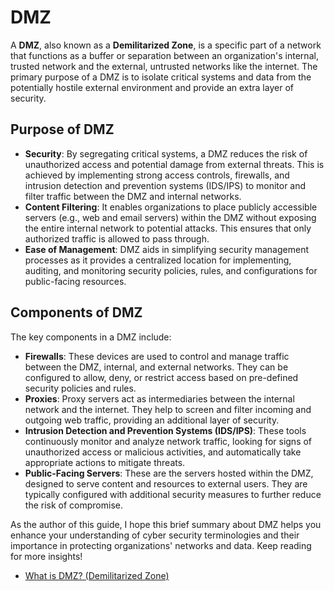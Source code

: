 # DMZ

A **DMZ**, also known as a **Demilitarized Zone**, is a specific part of a network that functions as a buffer or separation between an organization's internal, trusted network and the external, untrusted networks like the internet. The primary purpose of a DMZ is to isolate critical systems and data from the potentially hostile external environment and provide an extra layer of security.

## Purpose of DMZ

- **Security**: By segregating critical systems, a DMZ reduces the risk of unauthorized access and potential damage from external threats. This is achieved by implementing strong access controls, firewalls, and intrusion detection and prevention systems (IDS/IPS) to monitor and filter traffic between the DMZ and internal networks.
- **Content Filtering**: It enables organizations to place publicly accessible servers (e.g., web and email servers) within the DMZ without exposing the entire internal network to potential attacks. This ensures that only authorized traffic is allowed to pass through.
- **Ease of Management**: DMZ aids in simplifying security management processes as it provides a centralized location for implementing, auditing, and monitoring security policies, rules, and configurations for public-facing resources.

## Components of DMZ

The key components in a DMZ include:

- **Firewalls**: These devices are used to control and manage traffic between the DMZ, internal, and external networks. They can be configured to allow, deny, or restrict access based on pre-defined security policies and rules.
- **Proxies**: Proxy servers act as intermediaries between the internal network and the internet. They help to screen and filter incoming and outgoing web traffic, providing an additional layer of security.
- **Intrusion Detection and Prevention Systems (IDS/IPS)**: These tools continuously monitor and analyze network traffic, looking for signs of unauthorized access or malicious activities, and automatically take appropriate actions to mitigate threats.
- **Public-Facing Servers**: These are the servers hosted within the DMZ, designed to serve content and resources to external users. They are typically configured with additional security measures to further reduce the risk of compromise.

As the author of this guide, I hope this brief summary about DMZ helps you enhance your understanding of cyber security terminologies and their importance in protecting organizations' networks and data. Keep reading for more insights!

- [What is DMZ? (Demilitarized Zone)](https://www.youtube.com/watch?v=dqlzQXo1wqo)